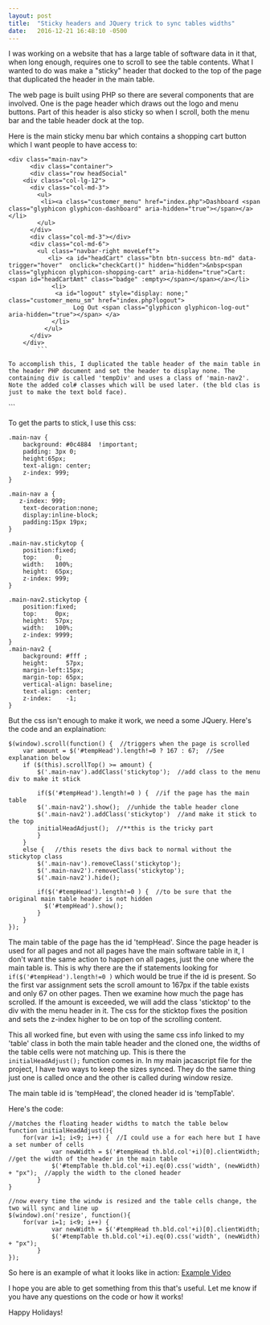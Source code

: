 ```yaml
---
layout: post
title:  "Sticky headers and JQuery trick to sync tables widths"
date:   2016-12-21 16:48:10 -0500
---
```



I was working on a website that has a large table of software data in it that, when long enough, requires one to scroll to see the table contents. What I wanted to do was make a "sticky" header that docked to the top of the page that duplicated the header in the main table. 

The web page is built using PHP so there are several components that are involved. One is the page header which draws out the logo and menu buttons. Part of this header is also sticky so when I scroll, both the menu bar and the table header dock at the top. 

Here is the main sticky menu bar which contains a shopping cart button which I want people to have access to:

```
<div class="main-nav">
      <div class="container">
      <div class="row headSocial"
    <div class="col-lg-12">  
      <div class="col-md-3">
        <ul>
         <li><a class="customer_menu" href="index.php">Dashboard <span class="glyphicon glyphicon-dashboard" aria-hidden="true"></span></a></li>
        </ul>
      </div>
      <div class="col-md-3"></div>
      <div class="col-md-6">
        <ul class="navbar-right moveLeft">
           <li> <a id="headCart" class="btn btn-success btn-md" data-trigger="hover"  onclick="checkCart()" hidden="hidden">&nbsp<span class="glyphicon glyphicon-shopping-cart" aria-hidden="true">Cart: <span id="headCartAmt" class="badge" :empty></span></span></a></li>
            <li> 
             <a id="logout" style="display: none;" class="customer_menu_sm" href="index.php?logout">
                  Log Out <span class="glyphicon glyphicon-log-out" aria-hidden="true"></span> </a>
            </li>
          </ul>
      </div>
    </div>
		```
		
To accomplish this, I duplicated the table header of the main table in the header PHP document and set the header to display none. The containing div is called 'tempDiv' and uses a class of 'main-nav2'.  Note the added col# classes which will be used later. (the bld clas is just to make the text bold face). 

```
<div id="tempDiv" class="main-nav2" style="display:none;">
   <table id="tempTable" class="table">
   <thead>
   <tr >
    <th class="bld col1">Registration Number</th>
    <th class="bld col2">Name</th>
    <th class="bld col3">Maintenance Renewal Due <a href="#" data-toggle="popover" title="Info on Maintenance" data-placement="top" data-content="This is the date your maintenance contract expires for this license." data-original-title="More Info"><i class="glyphicon glyphicon-info-sign orange"></i></a></th>
    <th class="bld col4">License Type</th>
    <th class="bld col5">Single/ Network</th>
    <th class="bld col6">Software</th>
    <th class="bld col7">Network Seats</th>
    <!--  //echo '<th class="bld"># of Unlocks<a href="#" data-toggle="popover" title="Info on Unlocks" data-placement="top" data-content="A count of how many times a license has been unlocked. If unlocking is abused the license may be ineligible for immediate unlocking." data-original-title="More Info"><i class="glyphicon glyphicon-info-sign orange"></i></a></th>  -->
    <th class="centerTxt bld col8" colspan="3">Software Options</th>
  </tr>
  </thead></table>
</div>
```


To get the parts to stick, I use this css:


```
.main-nav {
    background: #0c4884  !important;
    padding: 3px 0;
    height:65px;
    text-align: center;
    z-index: 999;
}

.main-nav a {
   z-index: 999;
    text-decoration:none;
    display:inline-block;
    padding:15px 19px;
}

.main-nav.stickytop {
    position:fixed;
    top:     0;
    width:   100%; 
    height:  65px;
    z-index: 999;
}

.main-nav2.stickytop {
    position:fixed;
    top:     0px;
    height:  57px;
    width:   100%; 
    z-index: 9999;
}
.main-nav2 {
    background: #fff ;
    height:     57px;
    margin-left:15px;
    margin-top: 65px;
    vertical-align: baseline;
    text-align: center;
    z-index:    -1;
}
```


But the css isn't enough to make it work, we need a some JQuery. Here's the code and an explaination:


```
$(window).scroll(function() {  //triggers when the page is scrolled
    var amount = $('#tempHead').length!=0 ? 167 : 67;  //See explanation below
    if ($(this).scrollTop() >= amount) {
        $('.main-nav').addClass('stickytop');  //add class to the menu div to make it stick
        
        if($('#tempHead').length!=0 ) {  //if the page has the main table
        $('.main-nav2').show();  //unhide the table header clone
        $('.main-nav2').addClass('stickytop')  //and make it stick to the top
        initialHeadAdjust();  //**this is the tricky part
        }
    }
    else {   //this resets the divs back to normal without the stickytop class
        $('.main-nav').removeClass('stickytop');  
        $('.main-nav2').removeClass('stickytop');
        $('.main-nav2').hide();

        if($('#tempHead').length!=0 ) {  //to be sure that the original main table header is not hidden
          $('#tempHead').show(); 
        }
    }
});
```

The main table of the page has the id 'tempHead'. Since the page header is used for all pages and not all pages have the main software table in it, I don't want the same action to happen on all pages, just the one where the main table is. This is why there are the if statements looking for ``` if($('#tempHead').length!=0 )``` which would be true if the id is present. 
So the first var assignment sets the scroll amount to 167px if the table exists and only 67 on other pages. 
Then we examine how much the page has scrolled. If the amount is exceeded, we will add the class 'sticktop' to the div with the menu header in it. The css for the sticktop fixes the position and sets the z-index higher to be on top of the scrolling content. 

This all worked fine, but even with using the same css info linked to my 'table' class in both the main table header and the cloned one, the widths of the table cells were not matching up. This is there the ``` initialHeadAdjust();``` function comes in. In my main jacascript file for the project, I have two ways to keep the sizes synced. They do the same thing just one is called once and the other is called during window resize. 

The main table id is 'tempHead', the cloned header id is 'tempTable'.

Here's the code:

```
//matches the floating header widths to match the table below
function initialHeadAdjust(){
    for(var i=1; i<9; i++) {  //I could use a for each here but I have a set number of cells
            var newWidth = $('#tempHead th.bld.col'+i)[0].clientWidth;  //get the width of the header in the main table
            $('#tempTable th.bld.col'+i).eq(0).css('width', (newWidth) + "px");  //apply the width to the cloned header
        }
}

//now every time the windw is resized and the table cells change, the two will sync and line up
$(window).on('resize', function(){  
    for(var i=1; i<9; i++) {
            var newWidth = $('#tempHead th.bld.col'+i)[0].clientWidth;
            $('#tempTable th.bld.col'+i).eq(0).css('width', (newWidth) + "px");
        }
});
```

So here is an example of what it looks like in action: [Example Video](http://recordit.co/nkRUGTKee1)

I hope you are able to get something from this that's useful. Let me know if you have any questions on the code or how it works!

Happy Holidays!
